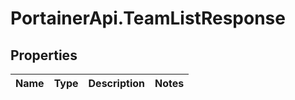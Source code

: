 # PortainerApi.TeamListResponse

## Properties
Name | Type | Description | Notes
------------ | ------------- | ------------- | -------------


